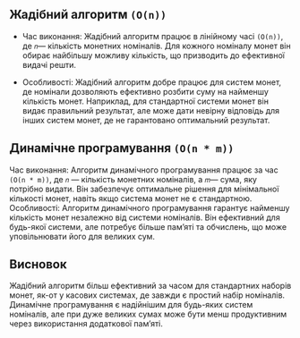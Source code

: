 ## Жадібний алгоритм `(O(n))`
- Час виконання: Жадібний алгоритм працює в лінійному часі `(O(n))`, де `𝑛`— кількість монетних номіналів. Для кожного номіналу монет він обирає найбільшу можливу кількість, що призводить до ефективної видачі решти.

- Особливості: Жадібний алгоритм добре працює для систем монет, де номінали дозволяють ефективно розбити суму на найменшу кількість монет. Наприклад, для стандартної системи монет він видає правильний результат, але може дати невірну відповідь для інших систем монет, де не гарантовано оптимальний результат.

## Динамічне програмування `(O(n * m))`
Час виконання: Алгоритм динамічного програмування працює за час `(O(n * m))`, де `𝑛` — кількість монетних номіналів, а 
`𝑚`— сума, яку потрібно видати. Він забезпечує оптимальне рішення для мінімальної кількості монет, навіть якщо система монет не є стандартною.
Особливості: Алгоритм динамічного програмування гарантує найменшу кількість монет незалежно від системи номіналів. Він ефективний для будь-якої системи, але потребує більше пам’яті та обчислень, що може уповільнювати його для великих сум.

## Висновок

Жадібний алгоритм більш ефективний за часом для стандартних наборів монет, як-от у касових системах, де завжди є простий набір номіналів.
Динамічне програмування є надійнішим для будь-яких систем номіналів, але при дуже великих сумах може бути менш продуктивним через використання додаткової пам’яті.